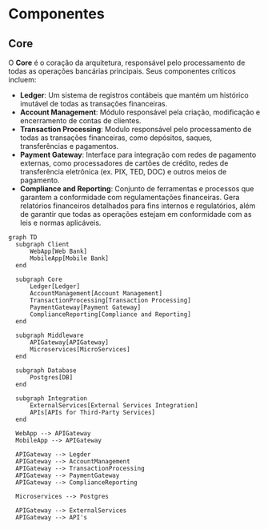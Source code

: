 # Componentes

## Core

O **Core** é o coração da arquitetura, responsável pelo processamento de todas as operações bancárias principais. Seus componentes críticos incluem:
  - **Ledger**: Um sistema de registros contábeis que mantém um histórico imutável de todas as transações financeiras.
  - **Account Management**: Módulo responsável pela criação, modificação e encerramento de contas de clientes.
  - **Transaction Processing**: Modulo responsável pelo processamento de todas as transações financeiras, como depósitos, saques, transferências e pagamentos.
  - **Payment Gateway**: Interface para integração com redes de pagamento externas, como processadores de cartões de crédito, redes de transferência eletrônica (ex. PIX, TED, DOC) e outros meios de pagamento.
  - **Compliance and Reporting**: Conjunto de ferramentas e processos que garantem a conformidade com regulamentações financeiras. Gera relatórios financeiros detalhados para fins internos e regulatórios, além de garantir que todas as operações estejam em conformidade com as leis e normas aplicáveis.

```mermaid
graph TD
  subgraph Client
      WebApp[Web Bank]
      MobileApp[Mobile Bank]
  end

  subgraph Core
      Ledger[Ledger]
      AccountManagement[Account Management]
      TransactionProcessing[Transaction Processing]
      PaymentGateway[Payment Gateway]
      ComplianceReporting[Compliance and Reporting]
  end

  subgraph Middleware
      APIGateway[APIGateway]
      Microservices[MicroServices]
  end

  subgraph Database
      Postgres[DB]
  end

  subgraph Integration
      ExternalServices[External Services Integration]
      APIs[APIs for Third-Party Services]
  end

  WebApp --> APIGateway
  MobileApp --> APIGateway

  APIGateway --> Legder
  APIGateway --> AccountManagement
  APIGateway --> TransactionProcessing
  APIGateway --> PaymentGateway
  APIGateway --> ComplianceReporting

  Microservices --> Postgres

  APIGateway --> ExternalServices
  APIGateway --> API's
```
